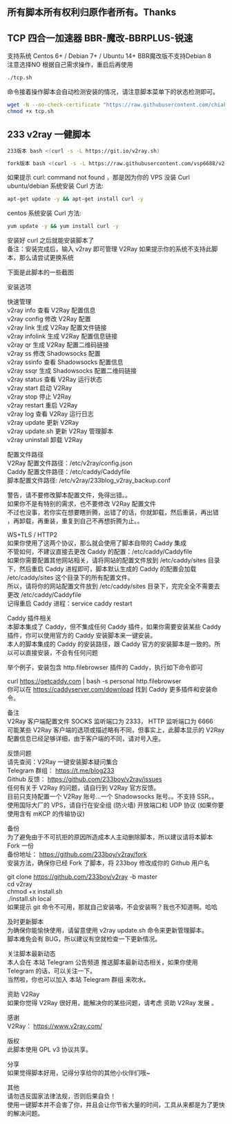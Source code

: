 ## 所有脚本所有权利归原作者所有。Thanks
## TCP 四合一加速器 BBR-魔改-BBRPLUS-锐速  

支持系统
Centos 6+ / Debian 7+ / Ubuntu 14+
BBR魔改版不支持Debian 8  
注意选择NO
根据自己需求操作，重启后再使用
```bash 
./tcp.sh
``` 
命令接着操作脚本会自动检测安装的情况，请注意脚本菜单下的状态检测即可。
 
```bash
wget -N --no-check-certificate "https://raw.githubusercontent.com/chiakge/Linux-NetSpeed/master/tcp.sh"
chmod +x tcp.sh 
```
## 233 v2ray 一健脚本  
```bash
233版本 bash <(curl -s -L https://git.io/v2ray.sh)
```
```bash
fork版本 bash <(curl -s -L https://raw.githubusercontent.com/vsp6688/v2ray/master/v2ray.sh)
```
如果提示 curl: command not found ，那是因为你的 VPS 没装 Curl  
ubuntu/debian 系统安装 Curl 方法: 
```bash 
apt-get update -y && apt-get install curl -y
```  
centos 系统安装 Curl 方法:   
```bash 
yum update -y && yum install curl -y
```  
安装好 curl 之后就能安装脚本了  
备注：安装完成后，输入 v2ray 即可管理 V2Ray
如果提示你的系统不支持此脚本，那么请尝试更换系统

下面是此脚本的一些截图

安装选项


快速管理  
v2ray info 查看 V2Ray 配置信息  
v2ray config 修改 V2Ray 配置  
v2ray link 生成 V2Ray 配置文件链接  
v2ray infolink 生成 V2Ray 配置信息链接  
v2ray qr 生成 V2Ray 配置二维码链接  
v2ray ss 修改 Shadowsocks 配置  
v2ray ssinfo 查看 Shadowsocks 配置信息  
v2ray ssqr 生成 Shadowsocks 配置二维码链接  
v2ray status 查看 V2Ray 运行状态  
v2ray start 启动 V2Ray  
v2ray stop 停止 V2Ray  
v2ray restart 重启 V2Ray  
v2ray log 查看 V2Ray 运行日志  
v2ray update 更新 V2Ray  
v2ray update.sh 更新 V2Ray 管理脚本  
v2ray uninstall 卸载 V2Ray  

配置文件路径  
V2Ray 配置文件路径：/etc/v2ray/config.json  
Caddy 配置文件路径：/etc/caddy/Caddyfile  
脚本配置文件路径: /etc/v2ray/233blog_v2ray_backup.conf  

警告，请不要修改脚本配置文件，免得出错。。  
如果你不是有特别的需求，也不要修改 V2Ray 配置文件  
不过也没事，若你实在想要瞎折腾，出错了的话，你就卸载，然后重装，再出错 ，再卸载，再重装，重复到自己不再想折腾为止。。  

WS+TLS / HTTP2  
如果你使用了这两个协议，那么就会使用了脚本自带的 Caddy 集成  
不管如何，不建议直接去更改 Caddy 的配置：/etc/caddy/Caddyfile  
如果你需要配置其他网站相关，请将网站的配置文件放到 /etc/caddy/sites 目录下，然后重启 Caddy 进程即可，脚本默认生成的 Caddy 的配置会加载   /etc/caddy/sites 这个目录下的所有配置文件。  
所以，请将你的网站配置文件放到 /etc/caddy/sites 目录下，完完全全不需要去更改 /etc/caddy/Caddyfile  
记得重启 Caddy 进程：service caddy restart  

Caddy 插件相关  
本脚本集成了 Caddy，但不集成任何 Caddy 插件，如果你需要安装某些 Caddy 插件，你可以使用官方的 Caddy 安装脚本来一键安装。  
本人的脚本集成的 Caddy 的安装路径，跟 Caddy 官方的安装脚本是一致的。所以可以直接安装，不会有任何问题  

举个例子，安装包含 http.filebrowser 插件的 Caddy，执行如下命令即可  

curl https://getcaddy.com | bash -s personal http.filebrowser  
你可以在 https://caddyserver.com/download 找到 Caddy 更多插件和安装命令。  

备注  
V2Ray 客户端配置文件 SOCKS 监听端口为 2333， HTTP 监听端口为 6666  
可能某些 V2Ray 客户端的选项或描述略有不同，但事实上，此脚本显示的 V2Ray 配置信息已经足够详细，由于客户端的不同，请对号入座。  

反馈问题  
请先查阅：V2Ray 一键安装脚本疑问集合  
Telegram 群组： https://t.me/blog233   
Github 反馈： https://github.com/233boy/v2ray/issues   
任何有关于 V2Ray 的问题，请自行到 V2Ray 官方反馈。  
目前只支持配置一个 V2Ray 账号…一个 Shadowsocks 账号。。不支持 SSR。。  
使用国际大厂的 VPS，请自行在安全组 (防火墙) 开放端口和 UDP 协议 (如果你要使用含有 mKCP 的传输协议)  

备份  
为了避免由于不可抗拒的原因所造成本人主动删除脚本，所以建议请将本脚本 Fork 一份  
备份地址： https://github.com/233boy/v2ray/fork   
安装方法，确保你已经 Fork 了脚本，将 233boy 修改成你的 Github 用户名  

git clone https://github.com/233boy/v2ray -b master  
cd v2ray  
chmod +x install.sh  
./install.sh local  
如果提示 git 命令不可用，那就自己安装咯，不会安装啊？我也不知道啊。哈哈  

及时更新脚本  
为确保你能愉快使用，请留意使用 v2ray update.sh 命令来更新管理脚本。  
脚本难免会有 BUG，所以建议有空就检查一下更新情况。  

关注脚本最新动态  
本人会在 本站 Telegram 公告频道 推送脚本最新动态相关，如果你使用 Telegram 的话，可以关注一下。  
当然啦，你也可以加入 本站 Telegram 群组 来吹水。  

资助 V2Ray  
如果你觉得 V2Ray 很好用，能解决你的某些问题，请考虑 资助 V2Ray 发展 。  

感谢  
V2Ray： https://www.v2ray.com/  

版权  
此脚本使用 GPL v3 协议共享。  

分享  
如果觉得脚本好用，记得分享给你的其他小伙伴们哦~  

其他  
请勿违反国家法律法规，否则后果自负！  
使用一键脚本并不会害了你，并且会让你节省大量的时间，工具从来都是为了更快的解决问题。  
